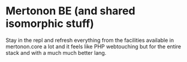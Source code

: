 # Mertonon BE (and shared isomorphic stuff)

Stay in the repl and refresh everything from the facilities available in mertonon.core a lot and it feels like PHP webtouching but for the entire stack and with a much much better lang.
